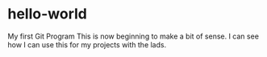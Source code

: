 # hello-world
My first Git Program
This is now beginning to make a bit of sense. I can see how I can use this for my projects with the lads.
